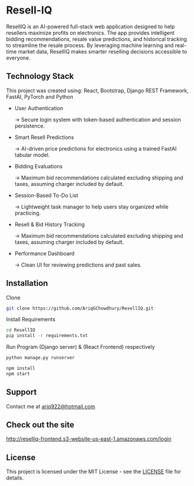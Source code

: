# Resell-IQ

ResellIQ is an AI-powered full-stack web application designed to help resellers maximize profits on electronics. The app provides intelligent bidding recommendations, resale value predictions, and historical tracking to streamline the resale process. By leveraging machine learning and real-time market data, ResellIQ makes smarter reselling decisions accessible to everyone.

## Technology Stack
This project was created using: React, Bootstrap, Django REST Framework, FastAI, PyTorch and Python

- User Authentication

   → Secure login system with token-based authentication and session persistence.

- Smart Resell Predictions
  
  → AI-driven price predictions for electronics using a trained FastAI tabular model.

- Bidding Evaluations
  
  → Maximum bid recommendations calculated excluding shipping and taxes, assuming charger included by default.

- Session-Based To-Do List
  
  → Lightweight task manager to help users stay organized while practicing.

- Resell & Bid History Tracking
  
  → Maximum bid recommendations calculated excluding shipping and taxes, assuming charger included by default.

- Performance Dashboard
  
  → Clean UI for reviewing predictions and past sales.

## Installation

Clone
```bash
git clone https://github.com/AriqGChowdhury/ResellIQ.git

```
Install Requirements
```bash
cd ResellIQ
pip install -r requirements.txt
```
Run Program (Django server) & (React Frontend) respectively
```bash 
python manage.py runserver
```
```bash 
npm install
npm start
```

## Support

Contact me at ariq922@hotmail.com

## Check out the site
http://reselliq-frontend.s3-website-us-east-1.amazonaws.com/login

## License

This project is licensed under the MIT License - see the [LICENSE](LICENSE) file for details.
